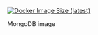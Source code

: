 [![Docker Image Size (latest)](https://img.shields.io/docker/image-size/edmitry/mongo/latest)](https://hub.docker.com/repository/docker/edmitry/mongo)

MongoDB image
